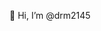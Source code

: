 👋 Hi, I’m @drm2145



<!---
drm2145/drm2145 is a ✨ special ✨ repository because its `README.md` (this file) appears on your GitHub profile.
You can click the Preview link to take a look at your changes.
--->
